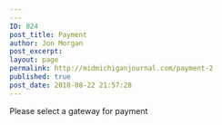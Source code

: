 ```yaml
---
---
ID: 824
post_title: Payment
author: Jon Morgan
post_excerpt:
layout: page
permalink: http://midmichiganjournal.com/payment-2
published: true
post_date: 2018-08-22 21:57:28
---
```

Please select a gateway for payment